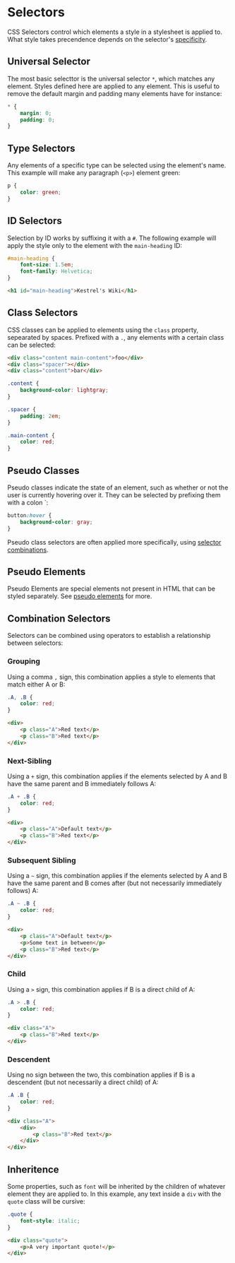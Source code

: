 # Selectors
CSS Selectors control which elements a style in a stylesheet is applied to. What style takes precendence depends on the selector's [specificity](./specificity.md).

## Universal Selector
The most basic selecttor is the universal selector `*`, which matches any element. Styles defined here are applied to any element. This is useful to remove the default margin and padding many elements have for instance:
```css
* {
    margin: 0;
    padding: 0;
}
```

## Type Selectors
Any elements of a specific type can be selected using the element's name. This example will make any paragraph (`<p>`) element green:
```css
p {
    color: green;
}
```

## ID Selectors
Selection by ID works by suffixing it with a `#`. The following example will apply the style only to the element with the `main-heading` ID:
```css
#main-heading {
    font-size: 1.5em;
    font-family: Helvetica;
}
```
```html
<h1 id="main-heading">Kestrel's Wiki</h1>
```

## Class Selectors
CSS classes can be applied to elements using the `class` property, sepearated by spaces. Prefixed with a `.`, any elements with a certain class can be selected:
```html
<div class="content main-content">foo</div>
<div class="spacer"></div>
<div class="content">bar</div>
```
```css
.content {
    background-color: lightgray;
}

.spacer {
    padding: 2em;
}

.main-content {
    color: red;
}
```

## Pseudo Classes
Pseudo classes indicate the state of an element, such as whether or not the user is currently hovering over it. They can be selected by prefixing them with a colon `:
```css
button:hover {
    background-color: gray;
}
```
Pseudo class selectors are often applied more specifically, using [selector combinations](#combination-selectors).

## Pseudo Elements
Pseudo Elements are special elements not present in HTML that can be styled separately. See [pseudo elements](./pseudo-elements.md) for more.

## Combination Selectors
Selectors can be combined using operators to establish a relationship between selectors:

### Grouping
Using a comma `,` sign, this combination applies a style to elements that match either A or B:
```css
.A, .B {
    color: red;
}
```
```html
<div>
    <p class="A">Red text</p>
    <p class="B">Red text</p>
</div>
```

### Next-Sibling
Using a `+` sign, this combination applies if the elements selected by A and B have the same parent and B immediately follows A:
```css
.A + .B {
    color: red;
}
```
```html
<div>
    <p class="A">Default text</p>
    <p class="B">Red text</p>
</div>
```

### Subsequent Sibling
Using a `~` sign, this combination applies if the elements selected by A and B have the same parent and B comes after (but not necessarily immediately follows) A:
```css
.A ~ .B {
    color: red;
}
```
```html
<div>
    <p class="A">Default text</p>
    <p>Some text in between</p>
    <p class="B">Red text</p>
</div>
```

### Child
Using a `>` sign, this combination applies if B is a direct child of A:
```css
.A > .B {
    color: red;
}
```
```html
<div class="A">
    <p class="B">Red text</p>
</div>
```

### Descendent
Using no sign between the two, this combination applies if B is a descendent (but not necessarily a direct child) of A:
```css
.A .B {
    color: red;
}
```
```html
<div class="A">
    <div>
        <p class="B">Red text</p>
    </div>
</div>
```

## Inheritence
Some properties, such as `font` will be inherited by the children of whatever element they are applied to. In this example, any text inside a `div` with the `quote` class will be cursive:
```css
.quote {
    font-style: italic;
}
```
```html
<div class="quote">
    <p>A very important quote!</p>
</div>
```
